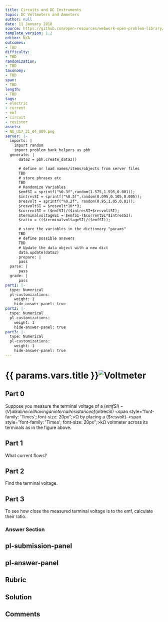 ```yaml
---
title: Circuits and DC Instruments
topic: DC Voltmeters and Ammeters
author: null
date: 11 January 2018
source: https://github.com/open-resources/webwork-open-problem-library/tree/master/Contrib/BrockPhysics/College_Physics_Urone/21.Circuits_and_DC_Instruments/21-04.DC_Voltmeters_and_Ammeters/NU_U17_21_04_009.pg
template_version: 1.2
editor: N/A
outcomes:
- TBD
difficulty:
- TBD
randomization:
- TBD
taxonomy:
- TBD
span:
- TBD
length:
- TBD
tags:
- electric
- current
- emf
- circuit
- resistor
assets:
- NU_U17_21_04_009.png
server: |-
  imports: |
    import random
    import problem_bank_helpers as pbh
  generate: |
      data2 = pbh.create_data2()

      # define or load names/items/objects from server files
      TBD
      # store phrases etc
      TBD
      # Randomize Variables
      $emfSI = sprintf("%0.3f",random(1.575,1.595,0.001));
      $intresSI = sprintf("%0.3f",random(0.095,0.105,0.005));
      $resvolt = sprintf("%0.2f", random(0.95,1.05,0.01));
      $resvoltSI = $resvolt*10**3;
      $currentSI = ($emfSI)/($intresSI+$resvoltSI);
      $terminalvoltageSI = $emfSI-($currentSI*$intresSI);
      $ratio = (($terminalvoltageSI)/($emfSI));

      # store the variables in the dictionary "params"
      TBD
      # define possible answers
      TBD
      # Update the data object with a new dict
      data.update(data2)
      prepare: |
      pass
  parse: |
      pass
  grade: |
      pass
part1: |-
  type: Numerical
  pl-customizations:
    weight: 1
    hide-answer-panel: true
part2: |-
  type: Numerical
  pl-customizations:
    weight: 1
    hide-answer-panel: true
part3: |-
  type: Numerical
  pl-customizations:
    weight: 1
    hide-answer-panel: true
---
```


# {{ params.vars.title }}![Voltmeter](NU_U17_21_04_009.png)

## Part 0 
Suppose you measure the terminal voltage of a ($emfSI)-(V) alkaline cell having an internal resistance of ($intresSI) <span style="font-family: 'Times'; font-size: 20px";>&Omega;</span> by placing a ($resvolt)-<span style="font-family: 'Times'; font-size: 20px";>k&Omega;</span> voltmeter across its terminals as in the figure above. 
## Part 1 
What current flows? 
## Part 2 
Find the terminal voltage. 
## Part 3 
To see how close the measured terminal voltage is to the emf, calculate their ratio. 


### Answer Section 


## pl-submission-panel 


## pl-answer-panel 


## Rubric 


## Solution 


## Comments 


